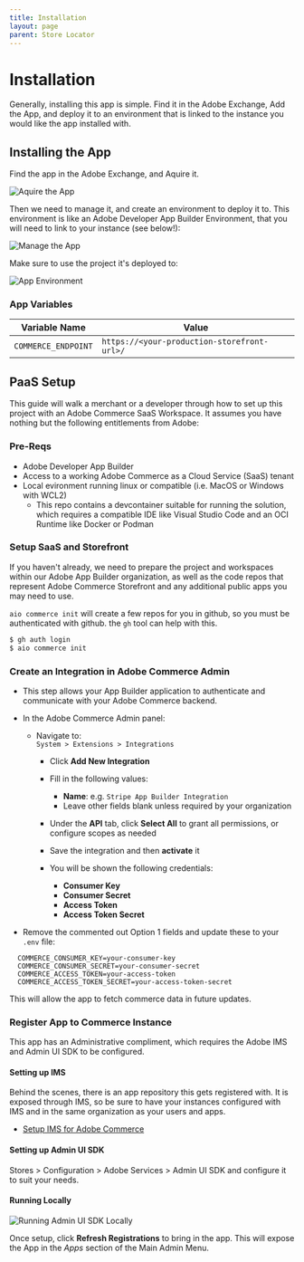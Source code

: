 ```yaml
---
title: Installation
layout: page
parent: Store Locator
---
```


# Installation

Generally, installing this app is simple. Find it in the Adobe Exchange, Add the App, and deploy it to an environment that is linked to the instance you would like the app installed with. 


## Installing the App

Find the app in the Adobe Exchange, and Aquire it.

![Aquire the App](img/exchange-acquired.png)

Then we need to manage it, and create an environment to deploy it to. This environment is like an Adobe Developer App Builder Environment, that you will need to link to your instance (see below!):

![Manage the App](img/exchange-manage.png)

Make sure to use the project it's deployed to:

![App Environment](img/exchange-app-envs.png)

### App Variables

| Variable Name         | Value                         |
|-----------------------|------------------------------|
| `COMMERCE_ENDPOINT`   | `https://<your-production-storefront-url>/` |


## PaaS Setup

This guide will walk a merchant or a developer through how to set up this project with an Adobe Commerce SaaS Workspace. It assumes you have nothing but the following entitlements from Adobe:

### Pre-Reqs

* Adobe Developer App Builder 
* Access to a working Adobe Commerce as a Cloud Service (SaaS) tenant
* Local evironment running linux or compatible (i.e. MacOS or Windows with WCL2)
    * This repo contains a devcontainer suitable for running the solution, which requires a compatible IDE like Visual Studio Code and an OCI Runtime like Docker or Podman

### Setup SaaS and Storefront

If you haven't already, we need to prepare the project and workspaces within our Adobe App Builder organization, as well as the code repos that represent Adobe Commerce Storefront and any additional public apps you may need to use.

`aio commerce init` will create a few repos for you in github, so you must be authenticated with github. the `gh` tool can help with this.

```bash
$ gh auth login 
$ aio commerce init
```

### Create an Integration in Adobe Commerce Admin

- This step allows your App Builder application to authenticate and communicate with your Adobe Commerce backend.

- In the Adobe Commerce Admin panel:

   - Navigate to:  
     `System > Extensions > Integrations`

     - Click **Add New Integration**

     - Fill in the following values:
        - **Name**: e.g. `Stripe App Builder Integration`
        - Leave other fields blank unless required by your organization

     - Under the **API** tab, click **Select All** to grant all permissions, or configure scopes as needed

     - Save the integration and then **activate** it

     - You will be shown the following credentials:
        - **Consumer Key**
        - **Consumer Secret**
        - **Access Token**
        - **Access Token Secret**

- Remove the commented out Option 1 fields and update these to your `.env` file:

```env
  COMMERCE_CONSUMER_KEY=your-consumer-key
  COMMERCE_CONSUMER_SECRET=your-consumer-secret
  COMMERCE_ACCESS_TOKEN=your-access-token
  COMMERCE_ACCESS_TOKEN_SECRET=your-access-token-secret
```

This will allow the app to fetch commerce data in future updates.

### Register App to Commerce Instance

This app has an Administrative compliment, which requires the Adobe IMS and Admin UI SDK to be configured. 

#### Setting up IMS

Behind the scenes, there is an app repository this gets registered with. It is exposed through IMS, so be sure to have your instances configured with IMS and in the same organization as your users and apps.

* [Setup IMS for Adobe Commerce](https://experienceleague.adobe.com/en/docs/commerce-admin/start/admin/ims/adobe-ims-config)

#### Setting up Admin UI SDK

Stores > Configuration > Adobe Services > Admin UI SDK and configure it to suit your needs.

#### Running Locally

![Running Admin UI SDK Locally](img/admin-ui-sdk-setup.png)

Once setup, click __Refresh Registrations__ to bring in the app. This will expose the App in the _Apps_ section of the Main Admin Menu.


